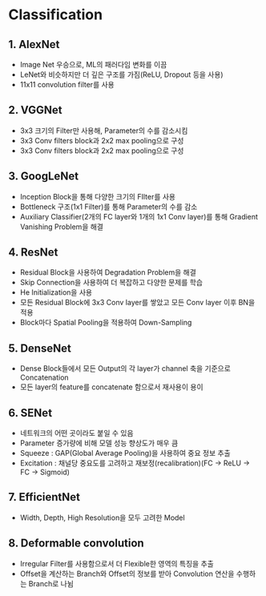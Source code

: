 # Classification

## 1. AlexNet
- Image Net 우승으로, ML의 패러다임 변화를 이끔
- LeNet와 비슷하지만 더 깊은 구조를 가짐(ReLU, Dropout 등을 사용)
- 11x11 convolution filter를 사용

## 2. VGGNet
- 3x3 크기의 Filter만 사용해, Parameter의 수를 감소시킴
- 3x3 Conv filters block과 2x2 max pooling으로 구성
- 3x3 Conv filters block과 2x2 max pooling으로 구성

## 3. GoogLeNet
- Inception Block을 통해 다양한 크기의 FIlter를 사용
- Bottleneck 구조(1x1 Filter)를 통해 Parameter의 수를 감소
- Auxiliary Classifier(2개의 FC layer와 1개의 1x1 Conv layer)를 통해 Gradient Vanishing Problem을 해결

## 4. ResNet
- Residual Block을 사용하여 Degradation Problem을 해결 
- Skip Connection을 사용하여 더 복잡하고 다양한 문제를 학습
- He Initialization을 사용
- 모든 Residual Block에 3x3 Conv layer를 쌓았고 모든 Conv layer 이후 BN을 적용
- Block마다 Spatial Pooling을 적용하여 Down-Sampling

## 5. DenseNet
- Dense Block들에서 모든 Output의 각 layer가 channel 축을 기준으로 Concatenation
- 모든 layer의 feature를 concatenate 함으로서 재사용이 용이

## 6. SENet
- 네트워크의 어떤 곳이라도 붙일 수 있음
- Parameter 증가량에 비해 모델 성능 향상도가 매우 큼
- Squeeze : GAP(Global Average Pooling)을 사용하여 중요 정보 추출
- Excitation : 채널당 중요도를 고려하고 재보정(recalibration)(FC -> ReLU -> FC -> Sigmoid)

## 7. EfficientNet
- Width, Depth, High Resolution을 모두 고려한 Model

## 8. Deformable convolution
- Irregular Filter를 사용함으로서 더 Flexible한 영역의 특징을 추출
- Offset을 계산하는 Branch와 Offset의 정보를 받아 Convolution 연산을 수행하는 Branch로 나뉨